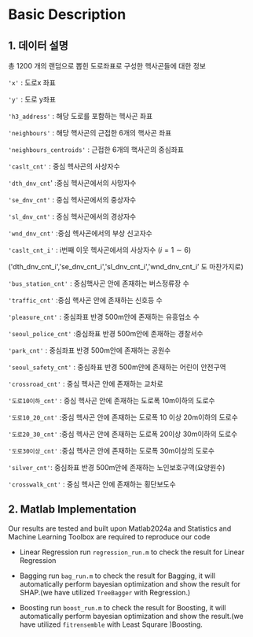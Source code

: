 # Basic Description


## 1. 데이터 설명

총 1200 개의 랜덤으로 뽑힌 도로좌표로 구성한 헥사곤들에 대한 정보

`'x'` :  도로x 좌표

`'y'` : 도로 y좌표

`'h3_address'` : 해당 도로를 포함하는 헥사곤 좌표

`'neighbours'` : 해당 핵사곤의 근접한 6개의 핵사곤 좌표

`'neighbours_centroids'` : 근접한 6개의 핵사곤의 중심좌표

`'caslt_cnt'`  : 중심 헥사곤의 사상자수

`'dth_dnv_cnt`' :중심 헥사곤에서의 사망자수

`'se_dnv_cnt'`  : 중심 헥사곤에서의 중상자수

`'sl_dnv_cnt'` : 중심 헥사곤에서의 경상자수

`'wnd_dnv_cnt'` :중심 헥사곤에서의 부상 신고자수

`'caslt_cnt_i'` : i번째 이웃 헥사곤에서의 사상자수  ($i=1 \sim 6)$

('dth_dnv_cnt_i','se_dnv_cnt_i','sl_dnv_cnt_i','wnd_dnv_cnt_i’ 도 마찬가지로)

`'bus_station_cnt'` : 중심핵사곤 안에 존재하는 버스정류장 수

`'traffic_cnt'` :중심 핵사곤 안에 존재하는 신호등 수

`'pleasure_cnt'` : 중심좌표 반경 500m안에 존재하는 유흥업소 수

`'seoul_police_cnt'` :중심좌표 반경 500m안에 존재하는 경찰서수

`'park_cnt'`  : 중심좌표 반경 500m안에 존재하는 공원수

`'seoul_safety_cnt'` : 중심좌표 반경 500m안에 존재하는 어린이 안전구역

`'crossroad_cnt'` : 중심 헥사곤 안에 존재하는 교차로

`'도로10이하_cnt'` : 중심 헥사곤 안에 존재하는 도로폭 10m이하의 도로수

`'도로10_20_cnt'` :중심 헥사곤 안에 존재하는 도로폭 10 이상 20m이하의 도로수

`'도로20_30_cnt'` :중심 헥사곤 안에 존재하는 도로폭 20이상 30m이하의 도로수

`'도로30이상_cnt'` :중심 헥사곤 안에 존재하는 도로폭 30m이상의 도로수

`'silver_cnt'`: 중심좌표 반경 500m안에 존재하는 노인보호구역(요양원수) 

`'crosswalk_cnt'` : 중심 헥사곤 안에 존재하는 횡단보도수

## 2. Matlab Implementation

Our results are tested and built upon Matlab2024a and Statistics and Machine Learning Toolbox are required to reproduce our code

- Linear Regression 
run `regression_run.m` to check the result for Linear Regression 


- Bagging
run `bag_run.m` to check the result for Bagging, it will automatically perform bayesian optimization and show the result for SHAP.(we have utilized `TreeBagger`  with Regression.) 


- Boosting 
run `boost_run.m` to check the result for Boosting, it will automatically perform bayesian optimization and show the result.(we have utilized `fitrensemble` with Least Squrare )Boosting. 

